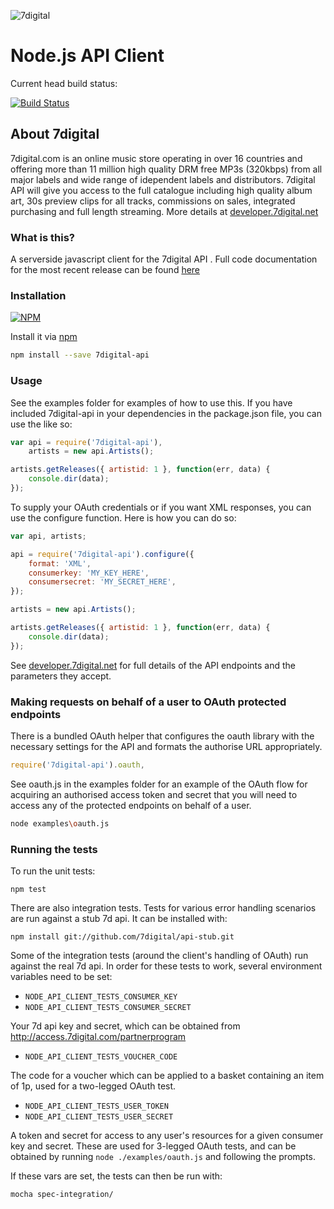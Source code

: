 ![7digital](http://i.imgur.com/StUnvCy.png?1)
# Node.js API Client

Current head build status:

[![Build Status](https://travis-ci.org/raoulmillais/node-7digital-api.png?branch=master)](http://travis-ci.org/raoulmillais/node-7digital-api)

## About 7digital


7digital.com is an online music store operating in over 16 countries and
offering more than 11 million high quality DRM free MP3s (320kbps) from all
major labels and wide range of idependent labels and distributors. 7digital
API will give you access to the full catalogue including high quality album
art, 30s preview clips for all tracks, commissions on sales, integrated
purchasing and full length streaming. More details at
[developer.7digital.net](http://developer.7digital.net/)

### What is this?


A serverside javascript client for the 7digital API .
Full code documentation for the most recent release can be found [here](http://raoulmillais.github.com/node-7digital-api/api.html)

### Installation


[![NPM](https://nodei.co/npm/7digital-api.png?downloads=true)](https://nodei.co/npm/7digital-api/)

Install it via [npm](http://npmjs.org/)

```bash
npm install --save 7digital-api
```

### Usage


See the examples folder for examples of how to use this.  If you have included
7digital-api in your dependencies in the package.json file, you can use the
like so:

```javascript
var api = require('7digital-api'),
	artists = new api.Artists();

artists.getReleases({ artistid: 1 }, function(err, data) {
	console.dir(data);
});
```

To supply your OAuth credentials or if you want XML responses, you can use the
configure function.  Here is how you can do so:


```javascript
var api, artists;

api = require('7digital-api').configure({
	format: 'XML',
	consumerkey: 'MY_KEY_HERE',
	consumersecret: 'MY_SECRET_HERE',
});

artists = new api.Artists();

artists.getReleases({ artistid: 1 }, function(err, data) {
	console.dir(data);
});
```

See [developer.7digital.net](http://developer.7digital.net/) for full details
of the API endpoints and the parameters they accept.

### Making requests on behalf of a user to OAuth protected endpoints


There is a bundled OAuth helper that configures the oauth library with the
necessary settings for the API and formats the authorise URL appropriately.

```javascript
require('7digital-api').oauth,
```

See oauth.js in the examples folder for an example of the OAuth flow for
acquiring an authorised access token and secret that you will need to access
any of the protected endpoints on behalf of a user.

```bash
node examples\oauth.js
```

### Running the tests

To run the unit tests:

    npm test

There are also integration tests. Tests for various error handling scenarios
are run against a stub 7d api. It can be installed
with:

    npm install git://github.com/7digital/api-stub.git

Some of the integration tests (around the client's handling of OAuth) run
against the real 7d api. In order for these tests to work, several environment
variables need to be set:

- `NODE_API_CLIENT_TESTS_CONSUMER_KEY`
- `NODE_API_CLIENT_TESTS_CONSUMER_SECRET`

Your 7d api key and secret, which can be obtained from
http://access.7digital.com/partnerprogram

- `NODE_API_CLIENT_TESTS_VOUCHER_CODE`

The code for a voucher which can be applied to a basket containing an item of
1p, used for a two-legged OAuth test.

- `NODE_API_CLIENT_TESTS_USER_TOKEN`
- `NODE_API_CLIENT_TESTS_USER_SECRET`

A token and secret for access to any user's resources for a given consumer key
and secret. These are used for 3-legged OAuth tests, and can be obtained by
running `node ./examples/oauth.js` and following the prompts.

If these vars are set, the tests can then be run with:

    mocha spec-integration/

